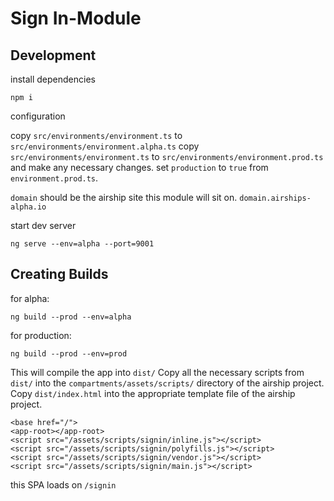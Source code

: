 # Sign In-Module

## Development

install dependencies

```
npm i
```

configuration

copy `src/environments/environment.ts` to `src/environments/environment.alpha.ts`
copy `src/environments/environment.ts` to `src/environments/environment.prod.ts`
and make any necessary changes. set `production` to `true` from `environment.prod.ts`.

`domain` should be the airship site this module will sit on. `domain.airships-alpha.io`

start dev server

```
ng serve --env=alpha --port=9001
```

## Creating Builds

for alpha:

```
ng build --prod --env=alpha
```

for production:

```
ng build --prod --env=prod
```
This will compile the app into `dist/`
Copy all the necessary scripts from `dist/` into the `compartments/assets/scripts/` directory of the airship project.
Copy `dist/index.html` into the appropriate template file of the airship project.

```
<base href="/">
<app-root></app-root>
<script src="/assets/scripts/signin/inline.js"></script>
<script src="/assets/scripts/signin/polyfills.js"></script>
<script src="/assets/scripts/signin/vendor.js"></script>
<script src="/assets/scripts/signin/main.js"></script>
```

this SPA loads on `/signin`